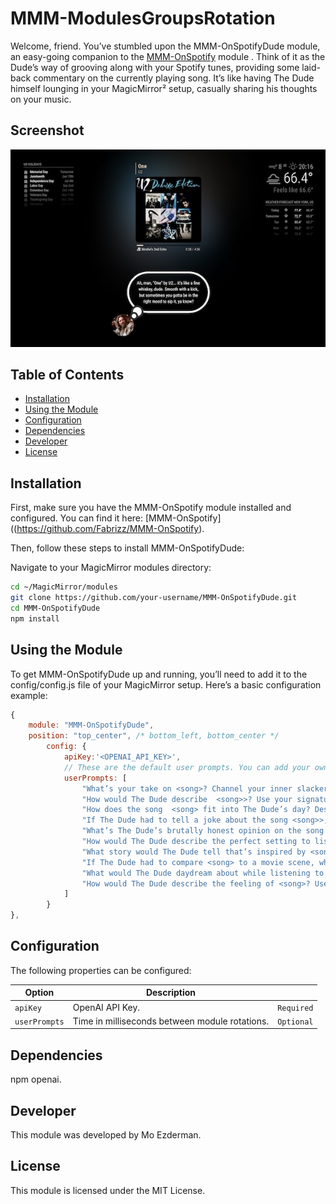 
# MMM-ModulesGroupsRotation

Welcome, friend. You’ve stumbled upon the MMM-OnSpotifyDude module, an easy-going companion to the [MMM-OnSpotify](https://github.com/Fabrizz/MMM-OnSpotify) module . Think of it as the Dude’s way of grooving along with your Spotify tunes, providing some laid-back commentary on the currently playing song. It’s like having The Dude himself lounging in your MagicMirror² setup, casually sharing his thoughts on your music.

## Screenshot
![Example Image](https://github.com/mezderman/MMM-OnSpotifyDude/blob/main/screenshots/screenshot.jpg)

## Table of Contents
- [Installation](#installation)
- [Using the Module](#using-the-module)
- [Configuration](#configuration)
- [Dependencies](#dependencies)
- [Developer](#developer)
- [License](#license)

## Installation

First, make sure you have the MMM-OnSpotify module installed and configured. You can find it here: [MMM-OnSpotify]((https://github.com/Fabrizz/MMM-OnSpotify).

Then, follow these steps to install MMM-OnSpotifyDude:

Navigate to your MagicMirror modules directory:

```bash
cd ~/MagicMirror/modules
git clone https://github.com/your-username/MMM-OnSpotifyDude.git
cd MMM-OnSpotifyDude
npm install
```

## Using the Module

To get MMM-OnSpotifyDude up and running, you’ll need to add it to the config/config.js file of your MagicMirror setup. Here’s a basic configuration example:

```javascript
{
    module: "MMM-OnSpotifyDude",
    position: "top_center", /* bottom_left, bottom_center */
        config: {
            apiKey:'<OPENAI_API_KEY>',
            // These are the default user prompts. You can add your own. Dont forget to nclude <song> to your template
            userPrompts: [
                "What’s your take on <song>? Channel your inner slacker wisdom and throw in some of that Dude-style humor.",
                "How would The Dude describe  <song>>? Use your signature laid-back style, sprinkle in some slacker wisdom, and keep it amusing and chill.",
                "How does the song  <song> fit into The Dude’s day? Describe it with your signature humor and relaxed vibe.",
                "If The Dude had to tell a joke about the song <song>>, what would it be? Keep it groovy and relaxed",
                "What’s The Dude’s brutally honest opinion on the song <song>? Don’t hold back on the critique, but keep it in your chill style",
                "How would The Dude describe the perfect setting to listen to <song>? Paint a relaxed, vivid picture",
                "What story would The Dude tell that’s inspired by <song>? Give us a laid-back, entertaining tale",
                "If The Dude had to compare <song> to a movie scene, which one would it be and why? Keep it groovy",
                "What would The Dude daydream about while listening to <song>? Share your mellow, imaginative thoughts",
                "How would The Dude describe the feeling of <song>? Use your signature laid-back, philosophical style"
            ]
        }
},
```

## Configuration

The following properties can be configured:

| Option           | Description                                                                          |  |
|------------------|--------------------------------------------------------------------------------------|---------|
| `apiKey`  | OpenAI API Key.                                                                        | `Required`    |
| `userPrompts`   | Time in milliseconds between module rotations.                                       | `Optional`  |




## Dependencies

npm openai.

## Developer

This module was developed by Mo Ezderman.

## License

This module is licensed under the MIT License.
